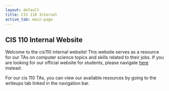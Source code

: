 ```yaml
---
layout: default
title: CIS 110 Internal
active_tab: main-page
---
```


## CIS 110 Internal Website

Welcome to the cis110 internal website! This website serves as a resource for our TAs on computer science topics and skills related to their jobs. If you are looking for our official website for students, please navigate [here](https://www.cis.upenn.edu/~cis110/current/) instead.

For our cis 110 TAs, you can view our available resources by going to the writeups tab linked in the navigation bar.
